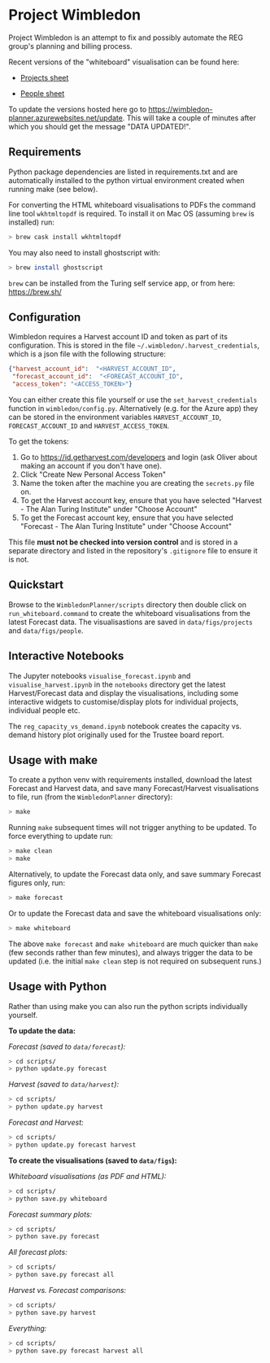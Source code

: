 # Project Wimbledon

Project Wimbledon is an attempt to fix and possibly automate the REG group's
planning and billing process.

Recent versions of the "whiteboard" visualisation can be found here:

* [Projects sheet](https://wimbledon-planner.azurewebsites.net/projects)

* [People sheet](https://wimbledon-planner.azurewebsites.net/people)

To update the versions hosted here go to https://wimbledon-planner.azurewebsites.net/update. This will take a couple of minutes after which you should get the message "DATA UPDATED!".

## Requirements

Python package dependencies are listed in requirements.txt and are automatically installed to the python virtual environment
created when running make (see below).

For converting the HTML whiteboard visualisations to PDFs the command line tool `wkhtmltopdf` is required.
To install it on Mac OS (assuming `brew` is installed) run:
```bash
> brew cask install wkhtmltopdf
```

You may also need to install ghostscript with:
```bash
> brew install ghostscript
```

`brew` can be installed from the Turing self service app, or from here: https://brew.sh/

## Configuration

Wimbledon requires a Harvest account ID and token as part of its configuration. This is stored in the file 
`~/.wimbledon/.harvest_credentials`, which is a json file with the following structure:
```json
{"harvest_account_id":  "<HARVEST_ACCOUNT_ID",
 "forecast_account_id":  "<FORECAST_ACCOUNT_ID",
 "access_token": "<ACCESS_TOKEN>"}
```

You can either create this file yourself or use the `set_harvest_credentials` function in `wimbledon/config.py`.
Alternatively (e.g. for the Azure app) they can be stored in the environment variables `HARVEST_ACCOUNT_ID`, `FORECAST_ACCOUNT_ID` and `HARVEST_ACCESS_TOKEN`.

To get the tokens:
1) Go to https://id.getharvest.com/developers and login (ask Oliver about making an account if you don't have one).
2) Click "Create New Personal Access Token"
3) Name the token after the machine you are creating the `secrets.py` file on.
4) To get the Harvest account key, ensure that you have selected "Harvest - The Alan Turing Institute" under "Choose Account"
5) To get the Forecast account key, ensure that you have selected "Forecast - The Alan Turing Institute" under "Choose Account"

This file **must not be checked into version control** and is stored in a separate directory and listed in the
 repository's `.gitignore` file to ensure it is not.

## Quickstart

Browse to the `WimbledonPlanner/scripts` directory then double click on `run_whiteboard.command` to create the
 whiteboard visualisations from the latest Forecast data. The visualisastions are saved in `data/figs/projects` 
 and `data/figs/people`.

## Interactive Notebooks

The Jupyter notebooks `visualise_forecast.ipynb` and `visualise_harvest.ipynb` in the `notebooks` directory get the
 latest Harvest/Forecast data and display the visualisations, including some interactive widgets
  to customise/display plots for individual projects, individual people etc. 
  
 The `reg_capacity_vs_demand.ipynb` notebook creates the capacity vs. demand history plot originally used for the
  Trustee board report.

## Usage with make

To create a python venv with requirements installed, download the latest Forecast and Harvest data, and save
 many Forecast/Harvest visualisations to file, run (from the `WimbledonPlanner` directory):
```bash
> make
```

Running `make` subsequent times will not trigger anything to be updated. To force everything to update run:
```bash
> make clean
> make
```

Alternatively, to update the Forecast data only, and save summary Forecast figures only, run:
```bash
> make forecast
```

Or to update the Forecast data and save the whiteboard visualisations only:
```bash
> make whiteboard
```

The above `make forecast` and `make whiteboard` are much quicker than `make` (few seconds rather than few minutes), 
and always trigger the data to be updated (i.e. the initial `make clean` step is not required on subsequent runs.)

## Usage with Python

Rather than using make you can also run the python scripts individually yourself.

**To update the data:**

*Forecast (saved to `data/forecast`):*
```bash
> cd scripts/
> python update.py forecast
```

*Harvest (saved to `data/harvest`):*
```bash
> cd scripts/
> python update.py harvest
```

*Forecast and Harvest:*
```bash
> cd scripts/
> python update.py forecast harvest
```

**To create the visualisations (saved to `data/figs`):**

*Whiteboard visualisations (as PDF and HTML):*
```bash
> cd scripts/
> python save.py whiteboard
```

*Forecast summary plots:*
```bash
> cd scripts/
> python save.py forecast
```

*All forecast plots:*
```bash
> cd scripts/
> python save.py forecast all
```

*Harvest vs. Forecast comparisons:*
```bash
> cd scripts/
> python save.py harvest
```

*Everything:*
```bash
> cd scripts/
> python save.py forecast harvest all
```
